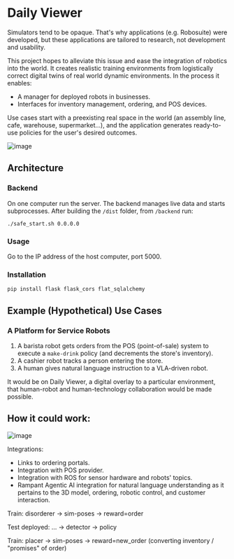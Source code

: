 # Daily Viewer
Simulators tend to be opaque. That's why applications (e.g. Robosuite) were developed, but these applications are tailored to research, not development and usability.

This project hopes to alleviate this issue and ease the integration of robotics into the world. It creates realistic training environments from logistically correct digital twins of real world dynamic environments. In the process it enables:
- A manager for deployed robots in businesses.
- Interfaces for inventory management, ordering, and POS devices.

Use cases start with a preexisting real space in the world (an assembly line, cafe, warehouse, supermarket...), and the application generates ready-to-use policies for the user's desired outcomes.

![image](https://github.com/user-attachments/assets/c3fa409c-0bb0-4e2f-90e3-b0fb3cc6d1a6)


## Architecture
### Backend
On one computer run the server. The backend manages live data and starts subprocesses. After building the `/dist` folder, from `/backend` run:
```
./safe_start.sh 0.0.0.0
```
### Usage
Go to the IP address of the host computer, port 5000.

### Installation
```
pip install flask flask_cors flat_sqlalchemy
```

## Example (Hypothetical) Use Cases
### A Platform for Service Robots
1. A barista robot gets orders from the POS (point-of-sale) system to execute a `make-drink` policy (and decrements the store's inventory).
2. A cashier robot tracks a person entering the store.
3. A human gives natural language instruction to a VLA-driven robot.

It would be on Daily Viewer, a digital overlay to a particular environment, that human-robot and human-technology collaboration would be made possible.

## How it could work:

![image](https://github.com/user-attachments/assets/c3768ed3-b0b5-4f19-a570-a144795a3214)

Integrations:
* Links to ordering portals.
* Integration with POS provider.
* Integration with ROS for sensor hardware and robots' topics.
* Rampant Agentic AI integration for natural language understanding as it pertains to the 3D model, ordering, robotic control, and customer interaction.

Train:
    disorderer -> sim-poses -> reward=order
    
Test deployed:
    ... -> detector -> policy
    
Train:
    placer -> sim-poses -> reward=new_order (converting inventory / "promises" of order)




